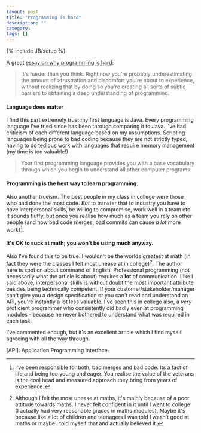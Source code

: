 ```yaml
---
layout: post
title: "Programming is hard"
description: ""
category: 
tags: []
---
```

{% include JB/setup %}

A great [essay on why programming is hard](http://writing.bryanwoods4e.com/1-poor-poor-child):

>It's harder than you think. Right now you're probably underestimating the amount of >frustration and discomfort you're about to experience, without realizing that by 
>doing so you're creating all sorts of subtle barriers to obtaining a deep 
>understanding of programming.

#### Language does matter
I find this part extremely true: my first language is Java. Every programming language I've tried since has been through comparing it to Java. I've had criticism of each different language based on my assumptions. Scripting languages being prone to bad coding because they are not strictly typed, having to do tedious work with languages that require memory management (my time is too valuable!).
>Your first programming language provides you with a base vocabulary through which you begin to understand all other computer programs. 

#### Programming is the best way to learn programming.
Also another trueism. The best people in my class in college were those who had done the most code. *But* to transfer that to industry you have to have interpersonal skills, be willing to compromise, work well in a team etc. It sounds fluffy, but once you realise how much as a team you rely on other people (and how bad code merges, bad commits can cause *a lot* more work)[^1]. 

#### It's OK to suck at math; you won't be using much anyway.
Also I've found this to be true. I wouldn't be the worlds greatest at math (in fact they were the classes I felt most unease at in college)[^2]. The author here is spot on about command of English. Professional programming (not necessarily what the article is about) requires a **lot** of communication. Like I said above, interpersonal skills is without doubt the most important attribute besides being technically competent. If your customer/stakeholder/manager can't give you a design specification or you can't read and understand an API, you're instantly a lot less valuable. I've seen this in college also, a *very* proficient programmer who consistently did badly even at programming modules - because he never bothered to understand what was required in each task.

I've commented enough, but it's an excellent article which I find myself agreeing with all the way through.

[API]: Application Programming Interface

[^1]: I've been responsible for both, bad merges and bad code. Its a fact of life and being too young and eager. You realise the value of the veterans is the cool head and measured approach they bring from years of experience.

[^2]: Although I felt the most unease at maths, it's mainly because of a poor attitude towards maths. I never felt confident in it until I went to college (I actually had very reasonable grades in maths modules). Maybe it's because like a lot of children and teenagers I was told I wasn't good at maths or maybe I told myself that and actually believed it.
